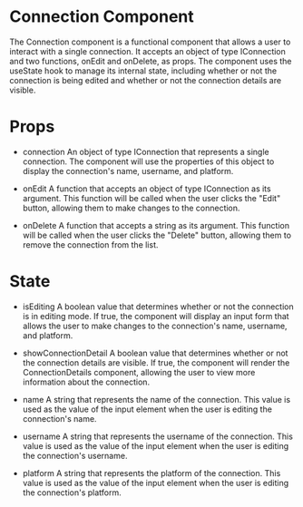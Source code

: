 # Connection Component

The Connection component is a functional component that allows a user to interact with a single connection. It accepts an object of type IConnection and two functions, onEdit and onDelete, as props. The component uses the useState hook to manage its internal state, including whether or not the connection is being edited and whether or not the connection details are visible.

# Props

- connection
  An object of type IConnection that represents a single connection. The component will use the properties of this object to display the connection's name, username, and platform.

- onEdit
  A function that accepts an object of type IConnection as its argument. This function will be called when the user clicks the "Edit" button, allowing them to make changes to the connection.

- onDelete
  A function that accepts a string as its argument. This function will be called when the user clicks the "Delete" button, allowing them to remove the connection from the list.

# State

- isEditing
  A boolean value that determines whether or not the connection is in editing mode. If true, the component will display an input form that allows the user to make changes to the connection's name, username, and platform.

- showConnectionDetail
  A boolean value that determines whether or not the connection details are visible. If true, the component will render the ConnectionDetails component, allowing the user to view more information about the connection.

- name
  A string that represents the name of the connection. This value is used as the value of the input element when the user is editing the connection's name.

- username
  A string that represents the username of the connection. This value is used as the value of the input element when the user is editing the connection's username.

- platform
  A string that represents the platform of the connection. This value is used as the value of the input element when the user is editing the connection's platform.
